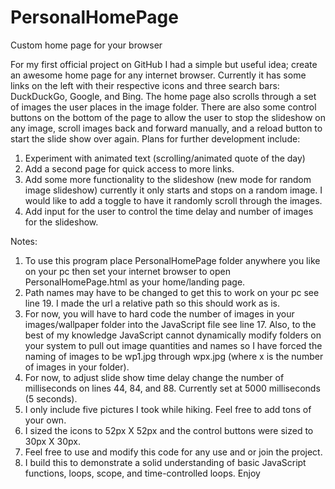 # PersonalHomePage
Custom home page for your browser

For my first official project on GitHub I had a simple but useful idea; create an awesome home page for any internet browser. Currently it has some links on the left with their respective icons and three search bars: DuckDuckGo, Google, and Bing. The home page also scrolls through a set of images the user places in the image folder. There are also some control buttons on the bottom of the page to allow the user to stop the slideshow on any image, scroll images back and forward manually, and a reload button to start the slide show over again. 
Plans for further development include:
1.	Experiment with animated text (scrolling/animated quote of the day)
2.	Add a second page for quick access to more links.
3.	Add some more functionality to the slideshow (new mode for random image slideshow) currently it only starts and stops on a random image. I would like to add a toggle to have it randomly scroll through the images.
4.	Add input for the user to control the time delay and number of images for the slideshow.

Notes:
1.	To use this program place PersonalHomePage folder anywhere you like on your pc then set your internet browser to open PersonalHomePage.html as your home/landing page. 
2.	Path names may have to be changed to get this to work on your pc see line 19. I made the url a relative path so this should work as is. 
3.	For now, you will have to hard code the number of images in your images/wallpaper folder into the JavaScript file see line 17. Also, to the best of my knowledge JavaScript cannot dynamically modify folders on your system to pull out image quantities and names so I have forced the naming of images to be wp1.jpg through wpx.jpg (where x is the number of images in your folder).
4.	For now, to adjust slide show time delay change the number of milliseconds on lines 44, 84, and 88. Currently set at 5000 milliseconds (5 seconds). 
5.	I only include five pictures I took while hiking. Feel free to add tons of your own.
6.	I sized the icons to 52px X 52px and the control buttons were sized to 30px X 30px.
7.	Feel free to use and modify this code for any use and or join the project. 
8.	I build this to demonstrate a solid understanding of basic JavaScript functions, loops, scope, and time-controlled loops.  Enjoy

